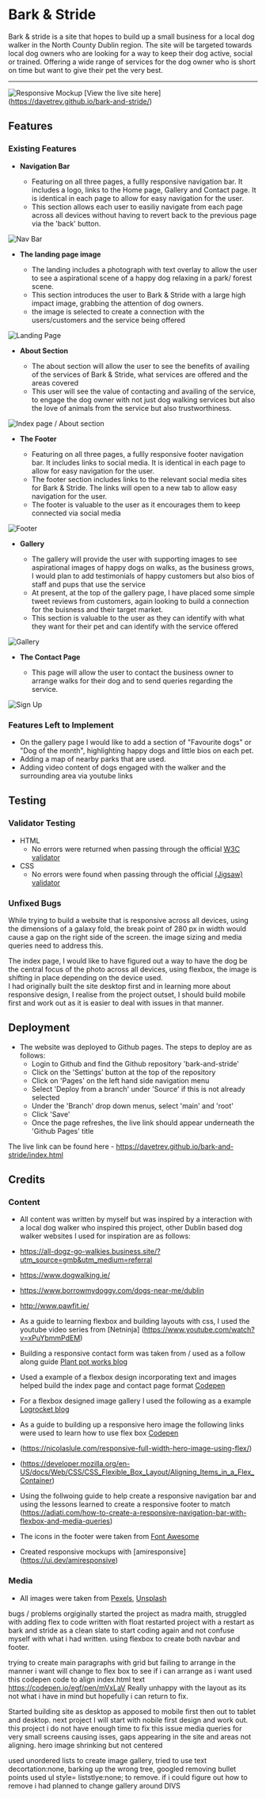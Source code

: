  # Bark & Stride 
 Bark & stride is a site that hopes to build up a small business for a local dog walker in the North County Dublin region. 
 The site will be targeted towards local dog owners who are looking for a way to keep their dog active, social or trained. 
 Offering a wide range of services for the dog owner who is short on time but want to give their pet the very best. 
  
 ****** 
 ![Responsive Mockup](assets/images/mockup-image/amiresponsive-day.png)
 [View the live site here] (https://davetrev.github.io/bark-and-stride/)
  
 ## Features   
  
 ### Existing Features 
  
 - __Navigation Bar__ 
  
   - Featuring on all three pages, a fullly responsive navigation bar. It includes a logo, links to the Home page, Gallery and Contact page. It is identical in each page to allow for easy navigation for the user.
   - This section allows each user to easiliy navigate from each page across all devices without having to revert back to the previous page via the 'back' button.  
  
 ![Nav Bar](assets/images/mockup-image/nav-bar.png) 
  
 - __The landing page image__ 
  
   - The landing includes a photograph with text overlay to allow the user to see a aspirational scene of a happy dog relaxing in a park/ forest scene.
   - This section introduces the user to Bark & Stride with a large high impact image, grabbing the attention of dog owners.
   - the image is selected to create a connection with the users/customers and the service being offered
  
 ![Landing Page](assets/images/mockup-image/hero.png) 
  
 - __About Section__ 
  
   - The about section will allow the user to see the benefits of availing of the services of Bark & Stride, what services are offered and the areas covered
   - This user will see the value of contacting and availing of the service, to engage the dog owner with not just dog walking services but also the love of animals from the service but also trustworthiness.
  
 ![Index page / About section](assets/images/mockup-image/index-page-layout.png) 
  
   
 - __The Footer__  
  
   - Featuring on all three pages, a fullly responsive footer navigation bar. It includes links to social media. It is identical in each page to allow for easy navigation for the user.  
   - The footer section includes links to the relevant social media sites for Bark & Stride. The links will open to a new tab to allow easy navigation for the user.  
   - The footer is valuable to the user as it encourages them to keep connected via social media
  
![Footer](assets/images/mockup-image/footer.png) 
  
 - __Gallery__ 
  
   - The gallery will provide the user with supporting images to see aspirational images of happy dogs on walks, as the business grows, I would plan to add testimonials of happy customers but also bios of staff and pups that use the service
   - At present, at the top of the gallery page, I have placed some simple tweet reviews from customers, again looking to build a connection for the buisness and their target market.
   - This section is valuable to the user as they can identify with what they want for their pet and can identify with the service offered
  
  
 ![Gallery](assets/images/mockup-image/gallery.png) 
  
 - __The Contact Page__ 
  
   - This page will allow the user to contact the business owner to arrange walks for their dog and to send queries regarding the service.
  
 ![Sign Up](assets/images/mockup-image/contact.png) 
  

  
 ### Features Left to Implement 
  
 - On the gallery page I would like to add a section of "Favourite dogs" or "Dog of the month", highlighting happy dogs and little bios on each pet.
 - Adding a map of nearby parks that are used.
 - Adding video content of dogs engaged with the walker and the surrounding area via youtube links
  
 ## Testing  

 ### Validator Testing  
  
 - HTML 
   - No errors were returned when passing through the official [W3C validator](https://validator.w3.org/nu/?useragent=Validator.nu%2FLV+http%3A%2F%2Fvalidator.w3.org%2Fservices&acceptlanguage=&doc=https%3A%2F%2Fdavetrev.github.io%2Fbark-and-stride%2F) 
 - CSS 
   - No errors were found when passing through the official [(Jigsaw) validator](https://jigsaw.w3.org/css-validator/validator?uri=https%3A%2F%2Fdavetrev.github.io%2Fbark-and-stride%2Fcontact.html&profile=css3svg&usermedium=all&warning=1&vextwarning=&lang=en)
  
 ### Unfixed Bugs 
  
 While trying to build a website that is responsive across all devices, using the dimensions of a galaxy fold, the break point of 280 px in width would cause a gap on the right side of the screen. the image sizing and media queries need to address this.

 The index page, I would like to have figured out a way to have the dog be the central focus of the photo across all devices, using flexbox, the image is shifting in place depending on the device used.   
 I had originally built the site desktop first and in learning more about responsive design, I realise from the project outset, I should build mobile first and work out as it is easier to deal with issues in that manner. 
  
 ## Deployment 
  
 - The website was deployed to Github pages. The steps to deploy are as follows:
    - Login to Github and find the Github repository 'bark-and-stride'
    - Click on the 'Settings' button at the top of the repository
    - Click on 'Pages' on the left hand side navigation menu
    - Select 'Deploy from a branch' under 'Source' if this is not already selected
    - Under the 'Branch' drop down menus, select 'main' and 'root'
    - Click 'Save'
    - Once the page refreshes, the live link should appear underneath the 'Github Pages' title
  
 The live link can be found here - https://davetrev.github.io/bark-and-stride/index.html 
  
  
 ## Credits  
  
 ### Content  
  
 - All content was written by myself but was inspired by a interaction with a local dog walker who inspired this project, other Dublin based dog walker websites I used for inspiration are as follows:
 - https://all-dogz-go-walkies.business.site/?utm_source=gmb&utm_medium=referral
 - https://www.dogwalking.ie/
 - https://www.borrowmydoggy.com/dogs-near-me/dublin
 - http://www.pawfit.ie/

 - As a guide to learning flexbox and building layouts with css, I used the youtube video series from [Netninja] (https://www.youtube.com/watch?v=xPuYbmmPdEM)
 - Building a responsive contact form was taken from / used as a follow along guide [Plant pot works blog](https://plantpot.works/2827) 
 - Used a example of a flexbox design incorporating text and images helped build the index page and contact page format [Codepen](https://codepen.io/paulobrien/pen/baobra)
 - For a flexbox designed image gallery I used the following as a example [Logrocket blog](https://blog.logrocket.com/responsive-image-gallery-css-flexbox/)
 - As a guide to building up a responsive hero image the following links were used to learn how to use flex box [Codepen](https://codepen.io/njericooper/pen/NVRQLe) 
 - (https://nicolaslule.com/responsive-full-width-hero-image-using-flex/) 
 - (https://developer.mozilla.org/en-US/docs/Web/CSS/CSS_Flexible_Box_Layout/Aligning_Items_in_a_Flex_Container)
 - Using the follwoing guide to help create a responsive navigation bar and using the lessons learned to create a responsive footer to match (https://adiati.com/how-to-create-a-responsive-navigation-bar-with-flexbox-and-media-queries)
 - The icons in the footer were taken from [Font Awesome](https://fontawesome.com/) 
 - Created responsive mockups with [amiresponsive] (https://ui.dev/amiresponsive)
  
 ### Media 
  
 - All images were taken from [Pexels](https://www.pexels.com/), [Unsplash](https://unsplash.com/)


bugs / problems
orgiginally started the project as madra maith, 
struggled with adding flex to code written with float
restarted project with a restart as bark and stride as a clean slate to start coding again and not confuse myself with what i had written.
using flexbox to create both navbar and footer.

trying to create main paragraphs with grid but failing to arrange in the manner i want 
will change to flex box to see if i can arrange as i want
used this codepen code to align index.html text https://codepen.io/egf/pen/mVxLaV
Really unhappy with the layout as its not what i have in mind but hopefully i can return to fix.

Started building site as desktop as apposed to mobile first then out to tablet and desktop.
next project I will start with nobile first design and work out. 
this project i do not have enough time to fix this issue
media queries for very small screens causing isses, gaps appearing in the site and areas not aligning. hero image shrinking but not centered

used unordered lists to create image gallery, tried to use text decortation:none, barking up the wrong tree, googled removing bullet points used ul style= liststlye:none; to remove.
if i could figure out how to remove i had planned to change gallery around DIVS 







